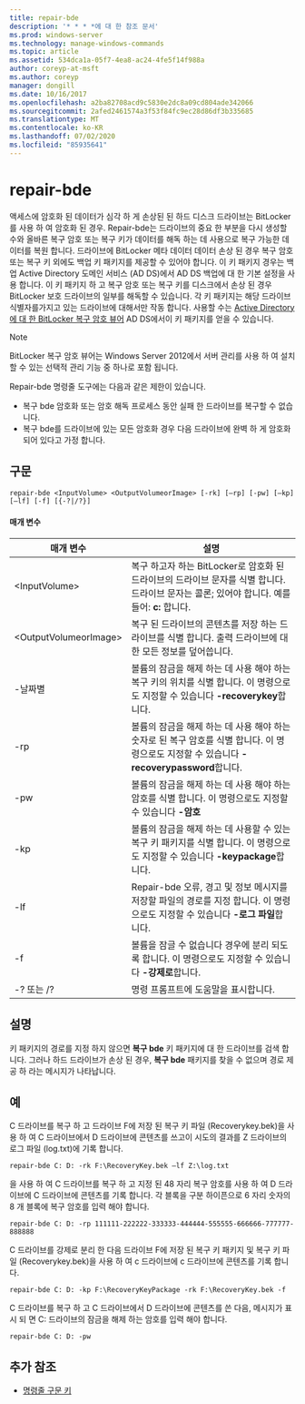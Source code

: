 ```yaml
---
title: repair-bde
description: '* * * *에 대 한 참조 문서'
ms.prod: windows-server
ms.technology: manage-windows-commands
ms.topic: article
ms.assetid: 534dca1a-05f7-4ea8-ac24-4fe5f14f988a
author: coreyp-at-msft
ms.author: coreyp
manager: dongill
ms.date: 10/16/2017
ms.openlocfilehash: a2ba82708acd9c5830e2dc8a09cd804ade342066
ms.sourcegitcommit: 2afed2461574a3f53f84fc9ec28d86df3b335685
ms.translationtype: MT
ms.contentlocale: ko-KR
ms.lasthandoff: 07/02/2020
ms.locfileid: "85935641"
---
```

# <a name="repair-bde"></a>repair-bde



액세스에 암호화 된 데이터가 심각 하 게 손상된 된 하드 디스크 드라이브는 BitLocker를 사용 하 여 암호화 된 경우. Repair-bde는 드라이브의 중요 한 부분을 다시 생성할 수와 올바른 복구 암호 또는 복구 키가 데이터를 해독 하는 데 사용으로 복구 가능한 데이터를 복원 합니다. 드라이브에 BitLocker 메타 데이터 데이터 손상 된 경우 복구 암호 또는 복구 키 외에도 백업 키 패키지를 제공할 수 있어야 합니다. 이 키 패키지 경우는 백업 Active Directory 도메인 서비스 (AD DS)에서 AD DS 백업에 대 한 기본 설정을 사용 합니다. 이 키 패키지 하 고 복구 암호 또는 복구 키를 디스크에서 손상 된 경우 BitLocker 보호 드라이브의 일부를 해독할 수 있습니다. 각 키 패키지는 해당 드라이브 식별자를가지고 있는 드라이브에 대해서만 작동 합니다. 사용할 수는 [Active Directory에 대 한 BitLocker 복구 암호 뷰어](https://technet.microsoft.com/library/dd875531(v=ws.10).aspx) AD DS에서이 키 패키지를 얻을 수 있습니다.

> [!NOTE]
> BitLocker 복구 암호 뷰어는 Windows Server 2012에서 서버 관리를 사용 하 여 설치할 수 있는 선택적 관리 기능 중 하나로 포함 됩니다.

Repair-bde 명령줄 도구에는 다음과 같은 제한이 있습니다.
-   복구 bde 암호화 또는 암호 해독 프로세스 동안 실패 한 드라이브를 복구할 수 없습니다.
-   복구 bde를 드라이브에 있는 모든 암호화 경우 다음 드라이브에 완벽 하 게 암호화 되어 있다고 가정 합니다.



## <a name="syntax"></a>구문

```
repair-bde <InputVolume> <OutputVolumeorImage> [-rk] [–rp] [-pw] [–kp] [–lf] [-f] [{-?|/?}]
```

#### <a name="parameters"></a>매개 변수

|매개 변수|설명|
|---------|-----------|
|\<InputVolume>|복구 하고자 하는 BitLocker로 암호화 된 드라이브의 드라이브 문자를 식별 합니다. 드라이브 문자는 콜론; 있어야 합니다. 예를 들어: **c:** 합니다.|
|\<OutputVolumeorImage>|복구 된 드라이브의 콘텐츠를 저장 하는 드라이브를 식별 합니다. 출력 드라이브에 대 한 모든 정보를 덮어씁니다.|
|-날짜별|볼륨의 잠금을 해제 하는 데 사용 해야 하는 복구 키의 위치를 식별 합니다. 이 명령으로도 지정할 수 있습니다 **-recoverykey**합니다.|
|-rp|볼륨의 잠금을 해제 하는 데 사용 해야 하는 숫자로 된 복구 암호를 식별 합니다. 이 명령으로도 지정할 수 있습니다 **-recoverypassword**합니다.|
|-pw|볼륨의 잠금을 해제 하는 데 사용 해야 하는 암호를 식별 합니다. 이 명령으로도 지정할 수 있습니다 **-암호**|
|-kp|볼륨의 잠금을 해제 하는 데 사용할 수 있는 복구 키 패키지를 식별 합니다. 이 명령으로도 지정할 수 있습니다 **-keypackage**합니다.|
|-lf|Repair-bde 오류, 경고 및 정보 메시지를 저장할 파일의 경로를 지정 합니다. 이 명령으로도 지정할 수 있습니다 **-로그 파일**합니다.|
|-f|볼륨을 잠글 수 없습니다 경우에 분리 되도록 합니다. 이 명령으로도 지정할 수 있습니다 **-강제로**합니다.|
|-? 또는 /?|명령 프롬프트에 도움말을 표시합니다.|

## <a name="remarks"></a>설명

키 패키지의 경로를 지정 하지 않으면 **복구 bde** 키 패키지에 대 한 드라이브를 검색 합니다. 그러나 하드 드라이브가 손상 된 경우, **복구 bde** 패키지를 찾을 수 없으며 경로 제공 하 라는 메시지가 나타납니다.

## <a name="examples"></a>예

C 드라이브를 복구 하 고 드라이브 F에 저장 된 복구 키 파일 (Recoverykey.bek)을 사용 하 여 C 드라이브에서 D 드라이브에 콘텐츠를 쓰고이 시도의 결과를 Z 드라이브의 로그 파일 (log.txt)에 기록 합니다.
```
repair-bde C: D: -rk F:\RecoveryKey.bek –lf Z:\log.txt
```
을 사용 하 여 C 드라이브를 복구 하 고 지정 된 48 자리 복구 암호를 사용 하 여 D 드라이브에 C 드라이브에 콘텐츠를 기록 합니다. 각 블록을 구분 하이픈으로 6 자리 숫자의 8 개 블록에 복구 암호를 입력 해야 합니다.
```
repair-bde C: D: -rp 111111-222222-333333-444444-555555-666666-777777-888888
```
C 드라이브를 강제로 분리 한 다음 드라이브 F에 저장 된 복구 키 패키지 및 복구 키 파일 (Recoverykey.bek)을 사용 하 여 c 드라이브에 c 드라이브에 콘텐츠를 기록 합니다.
```
repair-bde C: D: -kp F:\RecoveryKeyPackage -rk F:\RecoveryKey.bek -f
```
C 드라이브를 복구 하 고 C 드라이브에서 D 드라이브에 콘텐츠를 쓴 다음, 메시지가 표시 되 면 C: 드라이브의 잠금을 해제 하는 암호를 입력 해야 합니다.
```
repair-bde C: D: -pw
```

## <a name="additional-references"></a>추가 참조

- [명령줄 구문 키](command-line-syntax-key.md)